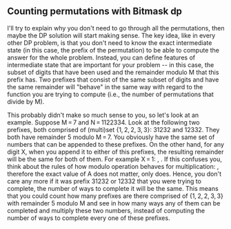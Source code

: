 ## Counting permutations with Bitmask dp
I'll try to explain why you don't need to go through all the permutations, then maybe the DP solution will start making sense. The key idea, like in every other DP problem, is that you don't need to know the exact intermediate state (in this case, the prefix of the permutation) to be able to compute the answer for the whole problem. Instead, you can define features of intermediate state that are important for your problem -- in this case, the subset of digits that have been used and the remainder modulo M that this prefix has. Two prefixes that consist of the same subset of digits and have the same remainder will "behave" in the same way with regard to the function you are trying to compute (i.e., the number of permutations that divide by M).

This probably didn't make so much sense to you, so let's look at an example. Suppose M = 7 and N = 1122334. Look at the following two prefixes, both comprised of (multi)set {1, 2, 2, 3, 3}: 31232 and 12332. They both have remainder 5 modulo M = 7. You obviously have the same set of numbers that can be appended to these prefixes. On the other hand, for any digit X, when you append it to either of this prefixes, the resulting remainder will be the same for both of them. For example X = 1: , . If this confuses you, think about the rules of how modulo operation behaves for multiplication: , therefore the exact value of A does not matter, only  does. Hence, you don't care any more if it was prefix 31232 or 12332 that you were trying to complete, the number of ways to complete it will be the same. This means that you could count how many prefixes are there comprised of {1, 2, 2, 3, 3} with remainder 5 modulo M and see in how many ways any of them can be completed and multiply these two numbers, instead of computing the number of ways to complete every one of these prefixes.

